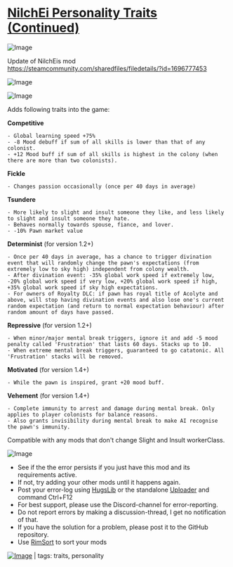 # [NilchEi Personality Traits (Continued)]()

![Image](https://i.imgur.com/buuPQel.png)

Update of NilchEis mod https://steamcommunity.com/sharedfiles/filedetails/?id=1696777453

![Image](https://i.imgur.com/pufA0kM.png)
	
![Image](https://i.imgur.com/Z4GOv8H.png)

Adds following traits into the game:

**Competitive**


    - Global learning speed +75% 
    - -8 Mood debuff if sum of all skills is lower than that of any colonist.
    - +12 Mood buff if sum of all skills is highest in the colony (when there are more than two colonists).

 

**Fickle**


    - Changes passion occasionally (once per 40 days in average)

 

**Tsundere**


    - More likely to slight and insult someone they like, and less likely to slight and insult someone they hate.
    - Behaves normally towards spouse, fiance, and lover.
    - -10% Pawn market value

 

**Determinist** (for version 1.2+)


    - Once per 40 days in average, has a chance to trigger divination event that will randomly change the pawn's expectations (from extremely low to sky high) independent from colony wealth.
    - After divination event: -35% global work speed if extremely low, -20% global work speed if very low, +20% global work speed if high, +35% global work speed if sky high expectations.
    - For owners of Royalty DLC: if pawn has royal title of Acolyte and above, will stop having divination events and also lose one's current random expectation (and return to normal expectation behaviour) after random amount of days have passed.

 

**Repressive** (for version 1.2+)


    - When minor/major mental break triggers, ignore it and add -5 mood penalty called 'Frustration' that lasts 60 days. Stacks up to 10.
    - When extreme mental break triggers, guaranteed to go catatonic. All 'Frustration' stacks will be removed.

 

**Motivated** (for version 1.4+)


    - While the pawn is inspired, grant +20 mood buff.

 

**Vehement** (for version 1.4+)


    - Complete immunity to arrest and damage during mental break. Only applies to player colonists for balance reasons.
    - Also grants invisibility during mental break to make AI recognise the pawn's immunity.

 


Compatible with any mods that don't change Slight and Insult workerClass.

![Image](https://i.imgur.com/PwoNOj4.png)



-  See if the the error persists if you just have this mod and its requirements active.
-  If not, try adding your other mods until it happens again.
-  Post your error-log using [HugsLib](https://steamcommunity.com/workshop/filedetails/?id=818773962) or the standalone [Uploader](https://steamcommunity.com/sharedfiles/filedetails/?id=2873415404) and command Ctrl+F12
-  For best support, please use the Discord-channel for error-reporting.
-  Do not report errors by making a discussion-thread, I get no notification of that.
-  If you have the solution for a problem, please post it to the GitHub repository.
-  Use [RimSort](https://github.com/RimSort/RimSort/releases/latest) to sort your mods

 

[![Image](https://img.shields.io/github/v/release/emipa606/NilchEiPersonalityTraits?label=latest%20version&style=plastic&color=9f1111&labelColor=black)](https://steamcommunity.com/sharedfiles/filedetails/changelog/) | tags:  traits, personality
